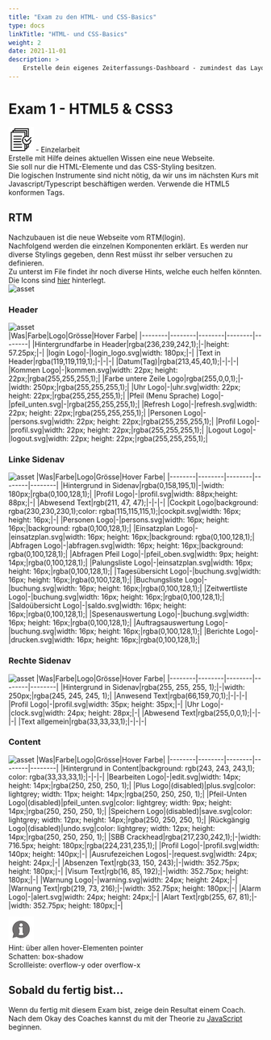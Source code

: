 ```yaml
---
title: "Exam zu den HTML- und CSS-Basics"
type: docs
linkTitle: "HTML- und CSS-Basics"
weight: 2
date: 2021-11-01
description: >
    Erstelle dein eigenes Zeiterfassungs-Dashboard - zumindest das Layout dafür ;).
---
```


# Exam 1 - HTML5 & CSS3
![task1](/images/task.png) - Einzelarbeit<br>
Erstelle mit Hilfe deines aktuellen Wissen eine neue Webseite. <br>
Sie soll nur die HTML-Elemente und das CSS-Styling besitzen. <br>
Die logischen Instrumente sind nicht nötig, da wir uns im nächsten Kurs mit Javascript/Typescript beschäftigen werden.
Verwende die HTML5 konformen Tags.

## RTM
Nachzubauen ist die neue Webseite vom RTM(login).<br>
Nachfolgend werden die einzelnen Komponenten erklärt. Es werden nur diverse Stylings gegeben, denn Rest müsst ihr selber versuchen zu definieren. <br>
Zu unterst im File findet ihr noch diverse Hints, welche euch helfen könnten.<br>
Die Icons sind [hier](../icons/logos-rtm.zip) hinterlegt. <br>
![asset](../rtm_home_page.png)   

### Header
![asset](../rtm_header.png)   
|Was|Farbe|Logo|Grösse|Hover Farbe|
|--------|--------|--------|--------|--------|
|Hintergrundfarbe in Header|rgba(236,239,242,1);|-|height: 57.25px;|-|
|login Logo|-|login_logo.svg|width: 180px;|-|
|Text in Header|rgba(119,119,119,1);|-|-|-|
|Datum(Tag)|rgba(213,45,40,1);|-|-|-|
|Kommen Logo|-|kommen.svg|width: 22px; height: 22px;|rgba(255,255,255,1);|
|Farbe untere Zeile Logo|rgba(255,0,0,1);|-|width: 250px;|rgba(255,255,255,1);|
|Uhr Logo|-|uhr.svg|width: 22px; height: 22px;|rgba(255,255,255,1);|
|Pfeil (Menu Sprache) Logo|-|pfeil_unten.svg|-|rgba(255,255,255,1);|
|Refresh Logo|-|refresh.svg|width: 22px; height: 22px;|rgba(255,255,255,1);|
|Personen Logo|-|persons.svg|width: 22px; height: 22px;|rgba(255,255,255,1);|
|Profil Logo|-|profil.svg|width: 22px; height: 22px;|rgba(255,255,255,1);|
|Logout Logo|-|logout.svg|width: 22px; height: 22px;|rgba(255,255,255,1);|

### Linke Sidenav
![asset](../rtm_left_sidenav.png)
|Was|Farbe|Logo|Grösse|Hover Farbe|
|--------|--------|--------|--------|--------|
|Hintergrund in Sidenav|rgba(0,158,195,1)|-|width: 180px;|rgba(0,100,128,1);|
|Profil Logo|-|profil.svg|width: 88px;height: 88px;|-|
|Abwesend Text|rgb(211, 47, 47);|-|-|-|
|Cockpit Logo|background: rgba(230,230,230,1);color: rgba(115,115,115,1);|cockpit.svg|width: 16px; height: 16px;|-|
|Personen Logo|-|persons.svg|width: 16px; height: 16px;|background: rgba(0,100,128,1);|
|Einsatzplan Logo|-|einsatzplan.svg|width: 16px; height: 16px;|background: rgba(0,100,128,1);|
|Abfragen Logo|-|abfragen.svg|width: 16px; height: 16px;|background: rgba(0,100,128,1);|
|Abfragen Pfeil Logo|-|pfeil_oben.svg|width: 9px; height: 14px;|rgba(0,100,128,1);|
|Palungsliste Logo|-|einsatzplan.svg|width: 16px; height: 16px;|rgba(0,100,128,1);|
|Tagesübersicht Logo|-|buchung.svg|width: 16px; height: 16px;|rgba(0,100,128,1);|
|Buchungsliste Logo|-|buchung.svg|width: 16px; height: 16px;|rgba(0,100,128,1);|
|Zeitwertliste Logo|-|buchung.svg|width: 16px; height: 16px;|rgba(0,100,128,1);|
|Saldoübersicht Logo|-|saldo.svg|width: 16px; height: 16px;|rgba(0,100,128,1);|
|Spesenauswertung Logo|-|buchung.svg|width: 16px; height: 16px;|rgba(0,100,128,1);|
|Auftragsauswertung Logo|-|buchung.svg|width: 16px; height: 16px;|rgba(0,100,128,1);|
|Berichte Logo|-|drucken.svg|width: 16px; height: 16px;|rgba(0,100,128,1);|

### Rechte Sidenav
![asset](../rtm_right_sidenav.png)
|Was|Farbe|Logo|Grösse|Hover Farbe|
|--------|--------|--------|--------|--------|
|Hintergrund in Sidenav|rgba(255, 255, 255, 1);|-|width: 250px;|rgba(245, 245, 245, 1);|
|Anwesend Text|rgba(66,159,70,1);|-|-|-|
|Profil Logo|-|profil.svg|width: 35px; height: 35px;|-|
|Uhr Logo|-|clock.svg|width: 24px; height: 28px;|-|
|Abwesend Text|rgba(255,0,0,1);|-|-|-|
|Text allgemein|rgba(33,33,33,1);|-|-|-|

### Content
![asset](../rtm_content.png)
|Was|Farbe|Logo|Grösse|Hover Farbe|
|--------|--------|--------|--------|--------|
|Hintergrund in Content|background: rgb(243, 243, 243,1); color: rgba(33,33,33,1);|-|-|-|
|Bearbeiten Logo|-|edit.svg|width: 14px; height: 14px;|rgba(250, 250, 250, 1);|
|Plus Logo|(disabled)|plus.svg|color: lightgrey; width: 11px; height: 14px;|rgba(250, 250, 250, 1);|
|Pfeil-Unten Logo|(disabled)|pfeil_unten.svg|color: lightgrey; width: 9px; height: 14px;|rgba(250, 250, 250, 1);|
|Speichern Logo|(disabled)|save.svg|color: lightgrey; width: 12px; height: 14px;|rgba(250, 250, 250, 1);|
|Rückgängig Logo|(disabled)|undo.svg|color: lightgrey; width: 12px; height: 14px;|rgba(250, 250, 250, 1);|
|SBB Crackhead|rgba(217,230,242,1);|-|width: 716.5px; height: 180px;|rgba(224,231,235,1);|
|Profil Logo|-|profil.svg|width: 140px; height: 140px;|-|
|Ausrufezeichen Logos|-|request.svg|width: 24px; height: 24px;|-|
|Absenzen Text|rgb(33, 150, 243);|-|width: 352.75px; height: 180px;|-|
|Visum Text|rgb(16, 85, 192);|-|width: 352.75px; height: 180px;|-|
|Warnung Logo|-|warning.svg|width: 24px; height: 24px;|-|
|Warnung Text|rgb(219, 73, 216);|-|width: 352.75px; height: 180px;|-|
|Alarm Logo|-|alert.svg|width: 24px; height: 24px;|-|
|Alart Text|rgb(255, 67, 81);|-|width: 352.75px; height: 180px;|-|


![task1](/images/hint.png)    
    Hint: über allen hover-Elementen pointer<br>
    Schatten: box-shadow<br>
    Scrollleiste: overflow-y oder overflow-x<br>



## Sobald du fertig bist...
Wenn du fertig mit diesem Exam bist, zeige dein Resultat einem Coach. Nach dem Okay des Coaches kannst du mit der Theorie zu [JavaScript](../../../../docs/web/javascript/01_js_intro) beginnen. 